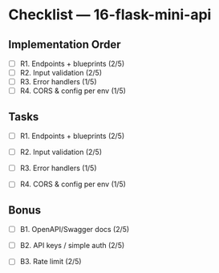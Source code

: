 # Checklist — 16-flask-mini-api

## Implementation Order
- [ ] R1. Endpoints + blueprints (2/5)
- [ ] R2. Input validation (2/5)
- [ ] R3. Error handlers (1/5)
- [ ] R4. CORS & config per env (1/5)

## Tasks

- [ ] R1. Endpoints + blueprints (2/5)

- [ ] R2. Input validation (2/5)

- [ ] R3. Error handlers (1/5)

- [ ] R4. CORS & config per env (1/5)

## Bonus

- [ ] B1. OpenAPI/Swagger docs (2/5)

- [ ] B2. API keys / simple auth (2/5)

- [ ] B3. Rate limit (2/5)
